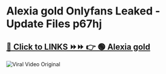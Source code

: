 
 # Alexia gold Onlyfans Leaked - Update Files p67hj

## <h2><a href="https://clipsfans.com/Alexia_gold&ref=git">🔗 Click to LINKS ⏩⏩ 👉 🟢 Alexia gold </a></h2>

<a href="https://clipsfans.com/Alexia_gold&ref=git" rel="nofollow" data-target="animated-image.originalLink"><img src="https://i.ibb.co.com/xMMVF88/686577567.gif" alt="Viral Video Original" style="max-width: 100%; display: inline-block;" data-target="animated-image.originalImage"></a>

